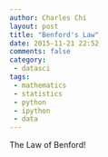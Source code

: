 ```yaml
---
author: Charles Chi
layout: post
title: "Benford's Law"
date: 2015-11-21 22:52
comments: false
category:
 - datasci
tags:
 - mathematics
 - statistics
 - python
 - ipython
 - data
---
```


The Law of Benford!
